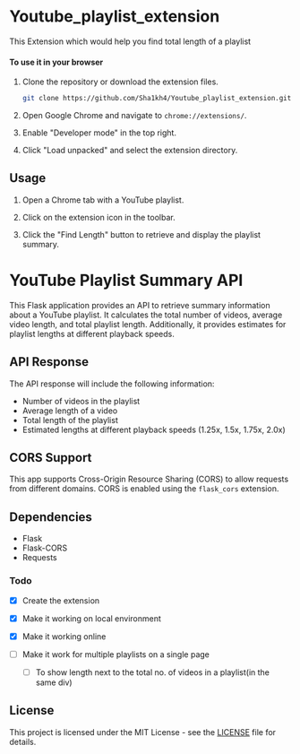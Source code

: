 # Youtube_playlist_extension

This Extension which would help you find total length of a playlist

#### To use it in your browser
1. Clone the repository or download the extension files.

    ```bash
    git clone https://github.com/Sha1kh4/Youtube_playlist_extension.git
    ```

2. Open Google Chrome and navigate to `chrome://extensions/`.

3. Enable "Developer mode" in the top right.

4. Click "Load unpacked" and select the extension directory.


## Usage

1. Open a Chrome tab with a YouTube playlist.

2. Click on the extension icon in the toolbar.

3. Click the "Find Length" button to retrieve and display the playlist summary.



# YouTube Playlist Summary API

This Flask application provides an API to retrieve summary information about a YouTube playlist. It calculates the total number of videos, average video length, and total playlist length. Additionally, it provides estimates for playlist lengths at different playback speeds.

## API Response

The API response will include the following information:

- Number of videos in the playlist
- Average length of a video
- Total length of the playlist
- Estimated lengths at different playback speeds (1.25x, 1.5x, 1.75x, 2.0x)

## CORS Support

This app supports Cross-Origin Resource Sharing (CORS) to allow requests from different domains. CORS is enabled using the `flask_cors` extension.

## Dependencies

- Flask
- Flask-CORS
- Requests


### Todo

- [x] Create the extension
- [x] Make it working on local environment
- [x] Make it working online

- [ ] Make it work for multiple playlists on a single page  
  - [ ] To show length next to the total no. of videos in a playlist(in the same div)

## License

This project is licensed under the MIT License - see the [LICENSE](LICENSE) file for details.

